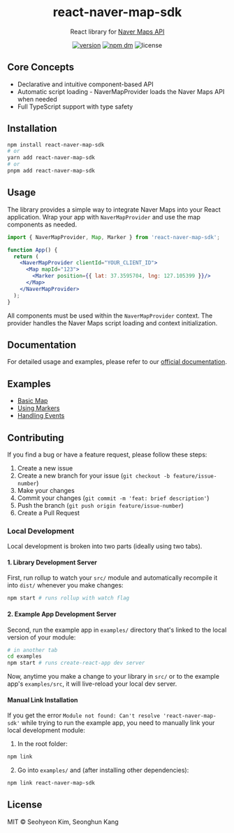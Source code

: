 <div align="center">
  <h1>react-naver-map-sdk</h1>
  <p>React library for <a href="https://navermaps.github.io/maps.js.ncp/docs/index.html" alt="naver maps api">Naver Maps API</a></p>
  <p>
    <a href="https://www.npmjs.com/package/react-naver-map-sdk"><img alt="version" src="https://img.shields.io/npm/v/react-naver-map-sdk" /></a>
    <a href="https://www.npmjs.com/package/react-naver-map-sdk"><img alt="npm dm" src="https://img.shields.io/npm/dm/react-naver-map-sdk" /></a>
    <img alt="license" src="https://img.shields.io/npm/l/react-naver-map-sdk" />
  </p>
</div>

## Core Concepts

- Declarative and intuitive component-based API
- Automatic script loading - NaverMapProvider loads the Naver Maps API when needed
- Full TypeScript support with type safety

## Installation

```bash
npm install react-naver-map-sdk
# or
yarn add react-naver-map-sdk
# or
pnpm add react-naver-map-sdk
```

## Usage

The library provides a simple way to integrate Naver Maps into your React application. Wrap your app with `NaverMapProvider` and use the map components as needed.

```jsx
import { NaverMapProvider, Map, Marker } from 'react-naver-map-sdk';

function App() {
  return (
    <NaverMapProvider clientId="YOUR_CLIENT_ID">
      <Map mapId="123">
        <Marker position={{ lat: 37.3595704, lng: 127.105399 }}/>
      </Map>
    </NaverMapProvider>
  );
}
```

All components must be used within the `NaverMapProvider` context. The provider handles the Naver Maps script loading and context initialization.

## Documentation

For detailed usage and examples, please refer to our [official documentation](https://docsurl.com).

## Examples

- [Basic Map](examples/basic-map)
- [Using Markers](examples/markers)
- [Handling Events](examples/events)

## Contributing

If you find a bug or have a feature request, please follow these steps:

1. Create a new issue
2. Create a new branch for your issue (`git checkout -b feature/issue-number`)
3. Make your changes
4. Commit your changes (`git commit -m 'feat: brief description'`)
5. Push the branch (`git push origin feature/issue-number`)
6. Create a Pull Request

### Local Development

Local development is broken into two parts (ideally using two tabs).

#### 1. Library Development Server

First, run rollup to watch your `src/` module and automatically recompile it into `dist/` whenever you make changes:

```bash
npm start # runs rollup with watch flag
```

#### 2. Example App Development Server

Second, run the example app in `examples/` directory that's linked to the local version of your module:

```bash
# in another tab
cd examples
npm start # runs create-react-app dev server
```

Now, anytime you make a change to your library in `src/` or to the example app's `examples/src`, it will live-reload your local dev server.

#### Manual Link Installation

If you get the error `Module not found: Can't resolve 'react-naver-map-sdk'` while trying to run the example app, you need to manually link your local development module:

1. In the root folder:
```bash
npm link
```

2. Go into `examples/` and (after installing other dependencies):
```bash
npm link react-naver-map-sdk
```

## License

MIT © Seohyeon Kim, Seonghun Kang

